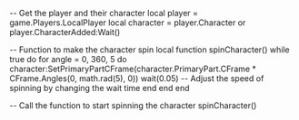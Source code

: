 -- Get the player and their character
local player = game.Players.LocalPlayer
local character = player.Character or player.CharacterAdded:Wait()

-- Function to make the character spin
local function spinCharacter()
    while true do
        for angle = 0, 360, 5 do
            character:SetPrimaryPartCFrame(character.PrimaryPart.CFrame * CFrame.Angles(0, math.rad(5), 0))
            wait(0.05) -- Adjust the speed of spinning by changing the wait time
        end
    end
end

-- Call the function to start spinning the character
spinCharacter()
